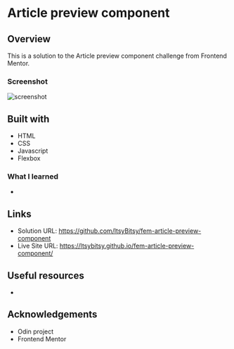 # Article preview component
 
## Overview

This is a solution to the Article preview component challenge from Frontend Mentor.

### Screenshot

![screenshot](https://github.com/ltsyBitsy/fem-article-preview-component/blob/main/images/screenshot.jpg)

## Built with

  * HTML
  * CSS
  * Javascript
  * Flexbox

### What I learned

* 

## Links

* Solution URL: https://github.com/ltsyBitsy/fem-article-preview-component
* Live Site URL: https://ltsybitsy.github.io/fem-article-preview-component/

## Useful resources

* 

## Acknowledgements

* Odin project
* Frontend Mentor